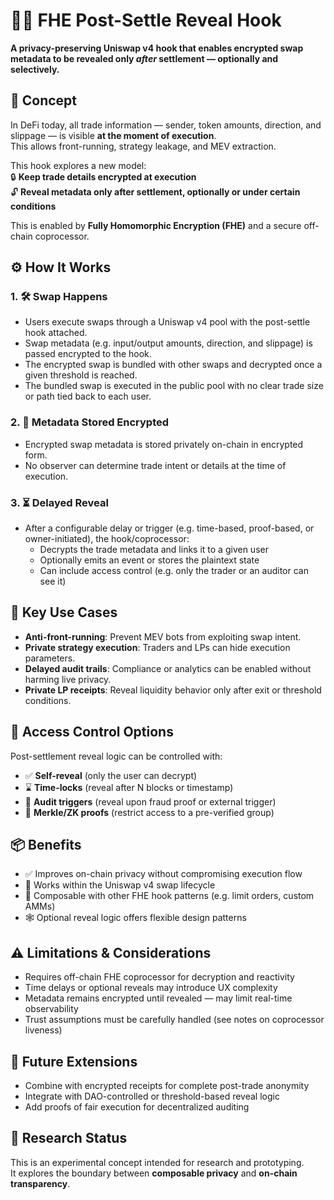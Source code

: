 # 🕵️‍♂️ FHE Post-Settle Reveal Hook

**A privacy-preserving Uniswap v4 hook that enables encrypted swap metadata to be revealed only *after* settlement — optionally and selectively.**

## 🧠 Concept

In DeFi today, all trade information — sender, token amounts, direction, and slippage — is visible **at the moment of execution**.  
This allows front-running, strategy leakage, and MEV extraction.

This hook explores a new model:  
🔒 **Keep trade details encrypted at execution**  
🔓 **Reveal metadata only after settlement, optionally or under certain conditions**

This is enabled by **Fully Homomorphic Encryption (FHE)** and a secure off-chain coprocessor.

## ⚙️ How It Works

### 1. 🛠 Swap Happens
- Users execute swaps through a Uniswap v4 pool with the post-settle hook attached.
- Swap metadata (e.g. input/output amounts, direction, and slippage) is passed encrypted to the hook.
- The encrypted swap is bundled with other swaps and decrypted once a given threshold is reached.
- The bundled swap is executed in the public pool with no clear trade size or path tied back to each user.

### 2. 🔐 Metadata Stored Encrypted
- Encrypted swap metadata is stored privately on-chain in encrypted form.
- No observer can determine trade intent or details at the time of execution.

### 3. ⏳ Delayed Reveal
- After a configurable delay or trigger (e.g. time-based, proof-based, or owner-initiated), the hook/coprocessor:
  - Decrypts the trade metadata and links it to a given user
  - Optionally emits an event or stores the plaintext state
  - Can include access control (e.g. only the trader or an auditor can see it)

## 🧩 Key Use Cases

- **Anti-front-running**: Prevent MEV bots from exploiting swap intent.
- **Private strategy execution**: Traders and LPs can hide execution parameters.
- **Delayed audit trails**: Compliance or analytics can be enabled without harming live privacy.
- **Private LP receipts**: Reveal liquidity behavior only after exit or threshold conditions.

## 🔐 Access Control Options

Post-settlement reveal logic can be controlled with:

- ✅ **Self-reveal** (only the user can decrypt)
- ⌛ **Time-locks** (reveal after N blocks or timestamp)
- 🧾 **Audit triggers** (reveal upon fraud proof or external trigger)
- 🌲 **Merkle/ZK proofs** (restrict access to a pre-verified group)

## 📦 Benefits

- ✅ Improves on-chain privacy without compromising execution flow
- 🔁 Works within the Uniswap v4 swap lifecycle
- 🧱 Composable with other FHE hook patterns (e.g. limit orders, custom AMMs)
- 🕸 Optional reveal logic offers flexible design patterns

## ⚠️ Limitations & Considerations

- Requires off-chain FHE coprocessor for decryption and reactivity
- Time delays or optional reveals may introduce UX complexity
- Metadata remains encrypted until revealed — may limit real-time observability
- Trust assumptions must be carefully handled (see notes on coprocessor liveness)

## 🔭 Future Extensions

- Combine with encrypted receipts for complete post-trade anonymity
- Integrate with DAO-controlled or threshold-based reveal logic
- Add proofs of fair execution for decentralized auditing

## 🧪 Research Status

This is an experimental concept intended for research and prototyping.  
It explores the boundary between **composable privacy** and **on-chain transparency**.
